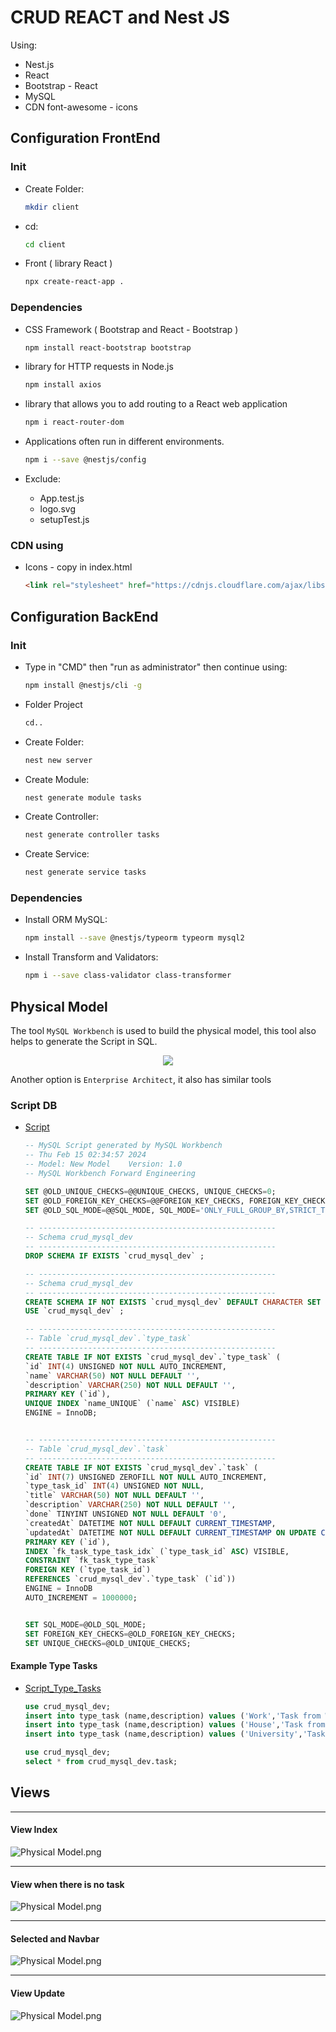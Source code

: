 
# CRUD REACT and Nest JS

Using:
* Nest.js
* React
* Bootstrap - React
* MySQL
* CDN font-awesome - icons


## Configuration FrontEnd

### Init

* Create Folder:
  ``` bash
  mkdir client
  ```

* cd:
  ``` bash
  cd client
  ```
* Front ( library React )
  ``` bash
  npx create-react-app .
  ```
### Dependencies

* CSS Framework ( Bootstrap and React - Bootstrap )
  ``` bash
  npm install react-bootstrap bootstrap
  ```
* library for HTTP requests in Node.js
  ``` bash
  npm install axios
  ```
*   library that allows you to add routing to a  React web application
    ``` bash
    npm i react-router-dom
    ```

* Applications often run in different environments.
    ``` bash
    npm i --save @nestjs/config
    ```

* Exclude:
  * App.test.js
  * logo.svg
  * setupTest.js

### CDN using
  
* Icons - copy in index.html

  ``` html
  <link rel="stylesheet" href="https://cdnjs.cloudflare.com/ajax/libs/font-awesome/6.5.1/css/all.min.css" integrity="sha512-DTOQO9RWCH3ppGqcWaEA1BIZOC6xxalwEsw9c2QQeAIftl+Vegovlnee1c9QX4TctnWMn13TZye+giMm8e2LwA==" crossorigin="anonymous" referrerpolicy="no-referrer" />
  ```

## Configuration BackEnd

### Init

* Type in "CMD" then "run as administrator" then continue using:
  ``` bash
  npm install @nestjs/cli -g
  ```

* Folder Project
  ``` bash
  cd..
  ```

* Create Folder:
  ``` bash
  nest new server
  ```
  


* Create Module:
  ``` bash
  nest generate module tasks
  ```
* Create Controller:
  ``` bash
  nest generate controller tasks
  ```
* Create Service:
  ``` bash
  nest generate service tasks
  ```





### Dependencies
* Install ORM MySQL:
  ``` bash
  npm install --save @nestjs/typeorm typeorm mysql2
  ```

* Install Transform and Validators:
  ``` bash
  npm i --save class-validator class-transformer
  ```


## Physical Model
The tool `MySQL Workbench` is used to build the physical model, this tool also helps to generate the Script in SQL.

<p align="center">
<img src="Abstraction/02_Physical_Model/Physical_Model.png"/>
</p>

Another option is `Enterprise Architect`, it also has similar tools

### Script DB
* [Script](Abstraction/02_Physical_Model/Physical_Model.sql)

  ``` sql
  -- MySQL Script generated by MySQL Workbench
  -- Thu Feb 15 02:34:57 2024
  -- Model: New Model    Version: 1.0
  -- MySQL Workbench Forward Engineering
  
  SET @OLD_UNIQUE_CHECKS=@@UNIQUE_CHECKS, UNIQUE_CHECKS=0;
  SET @OLD_FOREIGN_KEY_CHECKS=@@FOREIGN_KEY_CHECKS, FOREIGN_KEY_CHECKS=0;
  SET @OLD_SQL_MODE=@@SQL_MODE, SQL_MODE='ONLY_FULL_GROUP_BY,STRICT_TRANS_TABLES,NO_ZERO_IN_DATE,NO_ZERO_DATE,ERROR_FOR_DIVISION_BY_ZERO,NO_ENGINE_SUBSTITUTION';
  
  -- -----------------------------------------------------
  -- Schema crud_mysql_dev
  -- -----------------------------------------------------
  DROP SCHEMA IF EXISTS `crud_mysql_dev` ;
  
  -- -----------------------------------------------------
  -- Schema crud_mysql_dev
  -- -----------------------------------------------------
  CREATE SCHEMA IF NOT EXISTS `crud_mysql_dev` DEFAULT CHARACTER SET utf8 ;
  USE `crud_mysql_dev` ;
  
  -- -----------------------------------------------------
  -- Table `crud_mysql_dev`.`type_task`
  -- -----------------------------------------------------
  CREATE TABLE IF NOT EXISTS `crud_mysql_dev`.`type_task` (
  `id` INT(4) UNSIGNED NOT NULL AUTO_INCREMENT,
  `name` VARCHAR(50) NOT NULL DEFAULT '',
  `description` VARCHAR(250) NOT NULL DEFAULT '',
  PRIMARY KEY (`id`),
  UNIQUE INDEX `name_UNIQUE` (`name` ASC) VISIBLE)
  ENGINE = InnoDB;
  
  
  -- -----------------------------------------------------
  -- Table `crud_mysql_dev`.`task`
  -- -----------------------------------------------------
  CREATE TABLE IF NOT EXISTS `crud_mysql_dev`.`task` (
  `id` INT(7) UNSIGNED ZEROFILL NOT NULL AUTO_INCREMENT,
  `type_task_id` INT(4) UNSIGNED NOT NULL,
  `title` VARCHAR(50) NOT NULL DEFAULT '',
  `description` VARCHAR(250) NOT NULL DEFAULT '',
  `done` TINYINT UNSIGNED NOT NULL DEFAULT '0',
  `createdAt` DATETIME NOT NULL DEFAULT CURRENT_TIMESTAMP,
  `updatedAt` DATETIME NOT NULL DEFAULT CURRENT_TIMESTAMP ON UPDATE CURRENT_TIMESTAMP,
  PRIMARY KEY (`id`),
  INDEX `fk_task_type_task_idx` (`type_task_id` ASC) VISIBLE,
  CONSTRAINT `fk_task_type_task`
  FOREIGN KEY (`type_task_id`)
  REFERENCES `crud_mysql_dev`.`type_task` (`id`))
  ENGINE = InnoDB
  AUTO_INCREMENT = 1000000;
  
  
  SET SQL_MODE=@OLD_SQL_MODE;
  SET FOREIGN_KEY_CHECKS=@OLD_FOREIGN_KEY_CHECKS;
  SET UNIQUE_CHECKS=@OLD_UNIQUE_CHECKS;

  ```
#### Example Type Tasks
* [Script_Type_Tasks](Abstraction/02_Physical_Model/Physical_Model_Example_type_tasks.sql)

  ``` sql
  use crud_mysql_dev;
  insert into type_task (name,description) values ('Work','Task from Work');
  insert into type_task (name,description) values ('House','Task from House');
  insert into type_task (name,description) values ('University','Task from University');
  
  use crud_mysql_dev;
  select * from crud_mysql_dev.task;

  ```
## Views
****
#### View Index

![Physical Model.png](Abstraction/01_Views/View_01.png)
****
#### View when there is no task

![Physical Model.png](Abstraction/01_Views/View_02.png)

****
#### Selected and Navbar

![Physical Model.png](Abstraction/01_Views/View_10.png)

****
#### View Update

![Physical Model.png](Abstraction/01_Views/View_09.png)